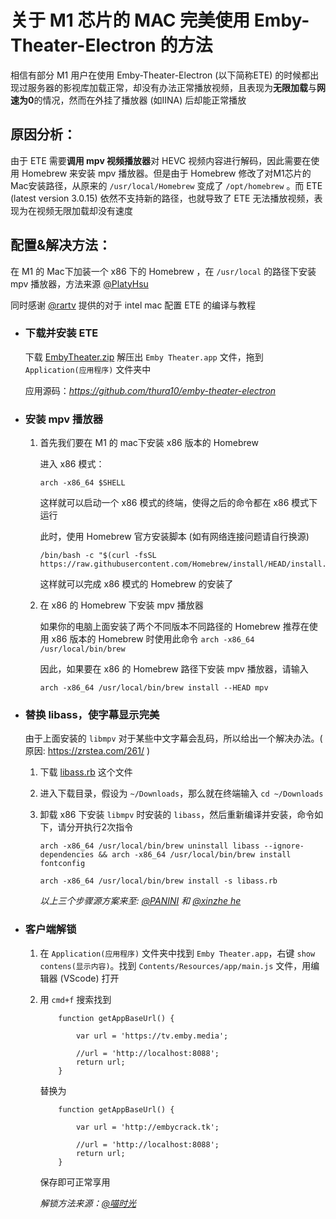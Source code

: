 # 关于 M1 芯片的 MAC 完美使用 Emby-Theater-Electron 的方法

相信有部分 M1 用户在使用 Emby-Theater-Electron (以下简称ETE) 的时候都出现过服务器的影视库加载正常，却没有办法正常播放视频，且表现为**无限加载**与**网速为0**的情况，然而在外挂了播放器 (如IINA) 后却能正常播放

## 原因分析：

由于 ETE 需要**调用 mpv 视频播放器**对 HEVC 视频内容进行解码，因此需要在使用 Homebrew 来安装 mpv 播放器。但是由于 Homebrew 修改了对M1芯片的Mac安装路径，从原来的 `/usr/local/Homebrew` 变成了 `/opt/homebrew` 。而 ETE (latest version 3.0.15) 依然不支持新的路径，也就导致了 ETE 无法播放视频，表现为在视频无限加载却没有速度

## 配置&解决方法：

在 M1 的 Mac下加装一个 x86 下的 Homebrew ，在 `/usr/local` 的路径下安装 mpv 播放器，方法来源 [@PlatyHsu](https://sspai.com/post/63935)

同时感谢 [@rartv](https://github.com/rartv/EmbyPublic/tree/test/Emby%20Theater) 提供的对于 intel mac 配置 ETE 的编译与教程

- ### 下载并安装 ETE

  下载 [EmbyTheater.zip](https://github.com/rartv/EmbyPublic/tree/test/Emby%20Theater) 解压出 `Emby Theater.app` 文件，拖到 `Application(应用程序)` 文件夹中

  应用源码：*https://github.com/thura10/emby-theater-electron*

- ### 安装 mpv 播放器

  1. 首先我们要在 M1 的 mac下安装 x86 版本的 Homebrew

     进入 x86 模式：

     ```
     arch -x86_64 $SHELL
     ```

     这样就可以启动一个 x86 模式的终端，使得之后的命令都在 x86 模式下运行

     此时，使用 Homebrew 官方安装脚本 (如有网络连接问题请自行换源)

     ```
     /bin/bash -c "$(curl -fsSL https://raw.githubusercontent.com/Homebrew/install/HEAD/install.sh)"
     ```

     这样就可以完成 x86 模式的 Homebrew 的安装了

  2. 在 x86 的 Homebrew 下安装 mpv 播放器

     如果你的电脑上面安装了两个不同版本不同路径的 Homebrew 推荐在使用 x86 版本的 Homebrew 时使用此命令 `arch -x86_64 /usr/local/bin/brew` 

     因此，如果要在 x86 的 Homebrew 路径下安装 mpv 播放器，请输入

     ```
     arch -x86_64 /usr/local/bin/brew install --HEAD mpv
     ```

- ### 替换 libass，使字幕显示完美

  由于上面安装的 `libmpv` 对于某些中文字幕会乱码，所以给出一个解决办法。( 原因: https://zrstea.com/261/ )

  1. 下载 [libass.rb](https://github.com/rartv/EmbyPublic/releases/download/0.0.33/libass.rb) 这个文件

  2. 进入下载目录，假设为 `~/Downloads`，那么就在终端输入 `cd ~/Downloads` 

  3. 卸载 x86 下安装 `libmpv` 时安装的 `libass`，然后重新编译并安装，命令如下，请分开执行2次指令

     ```
     arch -x86_64 /usr/local/bin/brew uninstall libass --ignore-dependencies && arch -x86_64 /usr/local/bin/brew install fontconfig 
     ```

     ```
     arch -x86_64 /usr/local/bin/brew install -s libass.rb
     ```

     *以上三个步骤源方案来至: [@PANINI](https://t.me/PAN1N1) 和 [@xinzhe he](https://t.me/hexinzhe)*

- ### 客户端解锁

  1. 在 `Application(应用程序)` 文件夹中找到 `Emby Theater.app`，右键 `show contens(显示内容)`。找到 `Contents/Resources/app/main.js` 文件，用编辑器 (VScode) 打开

  2. 用 `cmd+f` 搜索找到

     ```
         function getAppBaseUrl() {
     
             var url = 'https://tv.emby.media';
     
             //url = 'http://localhost:8088';
             return url;
         }
     ```

     替换为

     ```
         function getAppBaseUrl() {
     
             var url = 'http://embycrack.tk';
     
             //url = 'http://localhost:8088';
             return url;
         }
     ```
     
     保存即可正常享用

     *解锁方法来源：[@喵时光](https://t.me/CassiniWithHuygens)*

